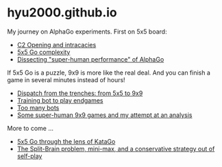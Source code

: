 # hyu2000.github.io
My journey on AlphaGo experiments. First on 5x5 board:
- [C2 Opening and intracacies](https://hyu2000.github.io/go5/model-evolution.html)
- [5x5 Go complexity](https://hyu2000.github.io/go5/5x5-complexity.html)
- [Dissecting "super-human performance" of AlphaGo](go5/super-human.md)

If 5x5 Go is a puzzle, 9x9 is more like the real deal. And you can finish a game in several minutes instead of hours!
- [Dispatch from the trenches: from 5x5 to 9x9](go5/go5-to-9.md)
- [Training bot to play endgames](https://hyu2000.github.io/go5/endgame.html)
- [Too many bots](go5/model-evaluate.md)
- [Some super-human 9x9 games and my attempt at an analysis](go5/kata-analysis-9x9-1.md)

More to come ...
- [5x5 Go through the lens of KataGo](go5/kata-analysis-5x5.html)
- [The Split-Brain problem, mini-max, and a conservative strategy out of self-play](go5/split-brain.md)

